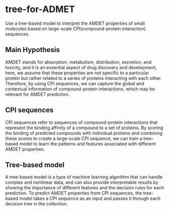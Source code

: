 # tree-for-ADMET
Use a tree-based model to interpret the AMDET properties of small molecules based on large-scale CPI(compound-protein interaction) sequences.
## Main Hypothesis
AMDET stands for absorption, metabolism, distribution, excretion, and toxicity, and it is an essential aspect of drug discovery and development, here, we assume that these properties are not specific to a particular protein but rather related to a series of proteins interacting with each other. Therefore, by using CPI sequences, we can capture the global and contextual information of compound-protein interactions, which may be relevant for AMDET prediction.
## CPI sequences
CPI sequences refer to sequences of compound-protein interactions that represent the binding affinity of a compound to a set of proteins. By scoring the binding of predicted compounds with individual proteins and combining these scores to create a large-scale CPI sequence, we can train a tree-based model to learn the patterns and features associated with different AMDET properties.
## Tree-based model
A tree-based model is a type of machine learning algorithm that can handle complex and nonlinear data, and can also provide interpretable results by showing the importance of different features and the decision rules for each prediction. To predict AMDET properties from CPI sequences, the tree-based model takes a CPI sequence as an input and passes it through each decision tree in the collection.
